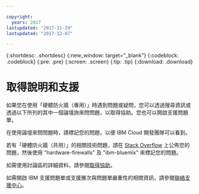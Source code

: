 ```yaml
---

copyright:
  years: 2017
lastupdated: "2017-11-29"
lastupdated: "2017-12-07"

---
```


{:shortdesc: .shortdesc}
{:new_window: target="_blank"}
{:codeblock: .codeblock}
{:pre: .pre}
{:screen: .screen}
{:tip: .tip}
{:download: .download}

# 取得說明和支援

如果您在使用「硬體防火牆（專用）」時遇到問題或疑問，您可以透過搜尋資訊或透過以下所列的其中一個論壇詢來問問題，以取得協助。您也可以開啟支援問題單。

在使用論壇來問問題時，請標記您的問題，以便 IBM Cloud 開發團隊可以看到。

若有「硬體防火牆（共用）」的相關技術問題，請在 [Stack Overflow](https://stackoverflow.com/search?q=hardware-firewalls+ibm-bluemix) 上公佈您的問題，然後使用 "hardware-firewalls" 及 "ibm-bluemix" 來標記您的問題。

如需使用討論區的詳細資料，請參閱[取得協助](https://console.bluemix.net/docs/support/index.html#getting-help)。

如需開啟 IBM 支援問題單或支援層次與問題單嚴重性的相關資訊，請參閱[聯絡支援中心](https://console.bluemix.net/docs/support/index.html#contacting-support)。
